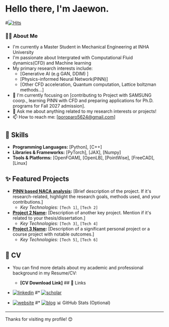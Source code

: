 # Hello there, I'm Jaewon.

#[![Hits](https://hits.seeyoufarm.com/api/count/incr/badge.svg?url=https%3A%2F%2Fgithub.com%2F[your-github-username]&count_bg=%2379C83D&title_bg=%23555555&icon=&icon_color=%23E7E7E7&title=visitors&edge_flat=false)](https://hits.seeyoufarm.com)
### 👨‍💻 About Me

* I'm currently a Master Student in Mechanical Engineering at INHA University
* I'm passionate about Intergrated with Computational Fluid dynamics(CFD) and Machine learning 
* My primary research interests include:
    * [Generative AI (e.g GAN, DDIM) ]
    * [Physics-informed Neural Network(PINN)]
    * [Other CFD acceleration, Quantum computation, Lattice boltzman methods...]
* 🌱 I'm currently focusing on [contributing to Project with SAMSUNG coorp., learning PINN with CFD and preparing applications for Ph.D. programs for Fall 2027 admission].
* 💬 Ask me about anything related to my research interests or projects!
* 📫 How to reach me: [poroparo5624@gmail.com]

## 🚀 Skills

* **Programming Languages:** [Python], [C++]
* **Libraries & Frameworks:** [PyTorch], [JAX], [Numpy]
* **Tools & Platforms:** [OpenFOAM], [OpenLB], [PointWise], [FreeCAD], [Linux]
  
## ✨ Featured Projects

* **[PINN based NACA analysis](link-to-repo-1):** [Brief description of the project. If it's research-related, highlight the research goals, methods used, and your contributions.]
    * *Key Technologies:* `[Tech 1]`, `[Tech 2]`
* **[Project 2 Name](link-to-repo-2):** [Description of another key project. Mention if it's related to your thesis/dissertation.]
    * *Key Technologies:* `[Tech 3]`, `[Tech 4]`
* **[Project 3 Name](link-to-repo-3):** [Description of a significant personal project or a course project with notable outcomes.]
    * *Key Technologies:* `[Tech 5]`, `[Tech 6]`

## 📄  CV

* You can find more details about my academic and professional background in my Resume/CV:
    * **[CV Download Link]** ## 🔗 Links

* [![linkedin](https://img.shields.io/badge/LinkedIn-0A66C2?style=for-the-badge&logo=linkedin&logoColor=white)]([https://www.linkedin.com/in/jaewon-jang-895785252/])
#* [![scholar](https://img.shields.io/badge/Google_Scholar-4285F4?style=for-the-badge&logo=google-scholar&logoColor=white)]([https://www.linkedin.com/in/jaewon-jang-895785252]) 
* [![website](https://img.shields.io/badge/Personal_Website-FF0000?style=for-the-badge&logo=About.me&logoColor=white)]([https://sites.google.com/view/streamyjang]) 
#* [![blog](https://img.shields.io/badge/Blog-FFFFFF?style=for-the-badge&logo=Blogger&logoColor=black)]([your-blog-url])
📊 GitHub Stats (Optional)

---

Thanks for visiting my profile! 😊
